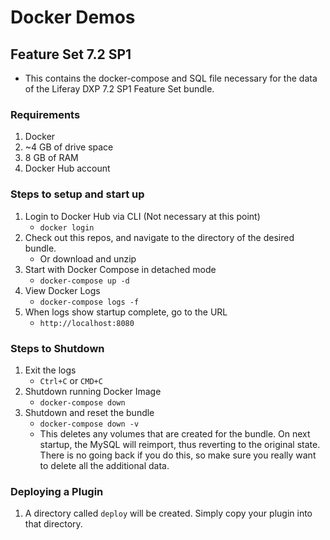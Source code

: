 # Docker Demos

## Feature Set 7.2 SP1
- This contains the docker-compose and SQL file necessary for the data of the Liferay DXP 7.2 SP1 Feature Set bundle.

### Requirements
1. Docker
2. ~4 GB of drive space
3. 8 GB of RAM
4. Docker Hub account

### Steps to setup and start up
1. Login to Docker Hub via CLI (Not necessary at this point)
	- `docker login`
2. Check out this repos, and navigate to the directory of the desired bundle.
	- Or download and unzip
3. Start with Docker Compose in detached mode
	- `docker-compose up -d`
4. View Docker Logs
	- `docker-compose logs -f`
5. When logs show startup complete, go to the URL
	- `http://localhost:8080`
	
### Steps to Shutdown
1. Exit the logs
	- `Ctrl+C` or `CMD+C`
2. Shutdown running Docker Image
	- `docker-compose down`
3. Shutdown and reset the bundle
	- `docker-compose down -v`
	- This deletes any volumes that are created for the bundle. On next startup, the MySQL will reimport, thus reverting to the original state. There is no going back if you do this, so make sure you really want to delete all the additional data.
	
### Deploying a Plugin
1. A directory called `deploy` will be created. Simply copy your plugin into that directory.